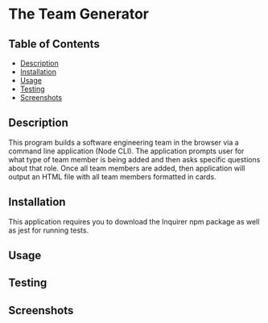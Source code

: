 # The Team Generator

## Table of Contents
* [Description](#description)
* [Installation](#installation)
* [Usage](#usage)
* [Testing](#testing)
* [Screenshots](#screenshots)

## Description
This program builds a software engineering team in the browser via a command line application (Node CLI). The application prompts user for what type of team member is being added and then asks specific questions about that role. Once all team members are added, then application will output an HTML file with all team members formatted in cards. 

## Installation
This application requires you to download the Inquirer npm package as well as jest for running tests.

## Usage

## Testing

## Screenshots
